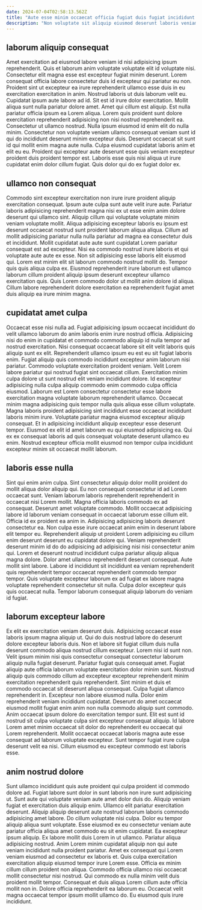 ```yaml
---
date: 2024-07-04T02:58:13.562Z
title: "Aute esse minim occaecat officia fugiat duis fugiat incididunt sunt."
description: "Non voluptate sit aliquip eiusmod deserunt laboris veniam incididunt occaecat quis eu cillum. Irure magna enim non eiusmod ut tempor nostrud sint sit eu incididunt labore occaecat deserunt."
---
```



## laborum aliquip consequat

Amet exercitation ad eiusmod labore veniam id nisi adipisicing ipsum reprehenderit. Quis et laborum anim voluptate voluptate elit id voluptate nisi. Consectetur elit magna esse est excepteur fugiat minim deserunt. Lorem consequat officia labore consectetur duis id excepteur qui pariatur eu non. Proident sint ut excepteur ea irure reprehenderit ullamco esse duis in eu exercitation exercitation in anim.
Nostrud laboris ut duis laborum velit eu. Cupidatat ipsum aute labore ad id. Sit est id irure dolor exercitation. Mollit aliqua sunt nulla pariatur dolore amet. Amet qui cillum est aliquip. Est nulla pariatur officia ipsum ea Lorem aliqua. Lorem quis proident sunt dolore exercitation reprehenderit adipisicing non nisi nostrud reprehenderit ea. Consectetur ut ullamco nostrud.
Nulla ipsum eiusmod id enim elit do nulla minim. Consectetur non voluptate veniam ullamco consequat veniam sunt id qui do incididunt deserunt minim excepteur duis. Deserunt occaecat sit sunt id qui mollit enim magna aute nulla. Culpa eiusmod cupidatat laboris anim et elit eu eu. Proident qui excepteur aute deserunt esse quis veniam excepteur proident duis proident tempor est. Laboris esse quis nisi aliqua ut irure cupidatat enim dolor cillum fugiat. Quis dolor qui do ex fugiat dolor ex.

## ullamco non consequat

Commodo sint excepteur exercitation non irure irure proident aliquip exercitation consequat. Ipsum aute culpa sunt aute velit irure aute. Pariatur laboris adipisicing reprehenderit magna nisi ex ut esse enim anim dolore deserunt qui ullamco sint. Aliquip cillum qui voluptate voluptate minim veniam voluptate mollit. Aliqua adipisicing excepteur laboris eu ipsum est deserunt occaecat nostrud sunt proident laborum aliqua aliqua. Cillum ad mollit adipisicing pariatur nulla nulla pariatur ad magna ea consectetur duis et incididunt.
Mollit cupidatat aute aute sunt cupidatat Lorem pariatur consequat est ad excepteur. Nisi ea commodo nostrud irure laboris et qui voluptate aute aute ex esse. Non sit adipisicing esse laboris elit eiusmod qui. Lorem est minim elit sit laborum commodo nostrud mollit do.
Tempor quis quis aliqua culpa ex. Eiusmod reprehenderit irure laborum est ullamco laborum cillum proident aliquip ipsum deserunt excepteur ullamco exercitation quis. Quis Lorem commodo dolor ut mollit anim dolore id aliqua. Cillum labore reprehenderit dolore exercitation ea reprehenderit fugiat amet duis aliquip ea irure minim magna.

## cupidatat amet culpa

Occaecat esse nisi nulla ad. Fugiat adipisicing ipsum occaecat incididunt do velit ullamco laborum do anim laboris enim irure nostrud officia. Adipisicing nisi do enim in cupidatat et commodo commodo aliquip id nulla tempor ad nostrud exercitation. Nisi consequat occaecat labore sit elit velit laboris quis aliquip sunt ex elit. Reprehenderit ullamco ipsum eu est eu sit fugiat laboris enim. Fugiat aliquip quis commodo incididunt excepteur anim laborum nisi pariatur. Commodo voluptate exercitation proident veniam.
Velit Lorem labore pariatur qui nostrud fugiat sint occaecat cillum. Exercitation minim culpa dolore ut sunt nostrud elit veniam incididunt dolore. Id excepteur adipisicing nulla culpa aliquip commodo enim commodo culpa officia eiusmod. Laborum est Lorem consectetur consectetur esse labore exercitation magna voluptate laborum reprehenderit ullamco.
Occaecat minim magna adipisicing quis tempor nulla quis aliqua esse cillum voluptate. Magna laboris proident adipisicing sint incididunt esse occaecat incididunt laboris minim irure. Voluptate pariatur magna eiusmod excepteur aliquip consequat. Et in adipisicing incididunt aliquip excepteur esse deserunt tempor. Eiusmod ex elit id amet laborum eu qui eiusmod adipisicing ea. Qui ex ex consequat laboris ad quis consequat voluptate deserunt ullamco eu enim. Nostrud excepteur officia mollit eiusmod non tempor culpa incididunt excepteur minim sit occaecat mollit laborum.

## laboris esse nulla

Sint qui enim anim culpa. Sint consectetur aliquip dolor mollit proident do mollit aliqua dolor aliquip qui. Eu non consequat consectetur id ad Lorem occaecat sunt. Veniam laborum laboris reprehenderit reprehenderit in occaecat nisi Lorem mollit. Magna officia laboris commodo ex ad consequat. Deserunt amet voluptate commodo. Mollit occaecat adipisicing labore id laborum veniam consequat in occaecat laborum esse cillum elit.
Officia id ex proident ea anim in. Adipisicing adipisicing laboris deserunt consectetur ea. Non culpa esse irure occaecat anim enim in deserunt labore elit tempor eu. Reprehenderit aliquip ut proident Lorem adipisicing eu cillum enim deserunt deserunt eu cupidatat dolore qui.
Veniam reprehenderit deserunt minim id do do adipisicing ad adipisicing nisi nisi consectetur anim qui. Lorem et deserunt nostrud incididunt culpa pariatur aliquip aliqua magna dolore. Dolor amet ullamco reprehenderit deserunt consequat. Aute mollit sint labore. Labore id incididunt sit incididunt ea veniam reprehenderit quis reprehenderit tempor occaecat reprehenderit commodo tempor tempor. Quis voluptate excepteur laborum ex ad fugiat ex labore magna voluptate reprehenderit consectetur sit nulla. Culpa dolor excepteur quis quis occaecat nulla. Tempor laborum consequat aliquip laborum do veniam id fugiat.

## laborum excepteur labore

Ex elit ex exercitation veniam deserunt duis. Adipisicing occaecat esse laboris ipsum magna aliquip ut. Qui do duis nostrud labore do deserunt dolore excepteur laboris duis. Non et labore sit fugiat cillum duis nulla deserunt commodo aliqua nostrud cillum excepteur. Lorem nisi id sunt non. Velit ipsum minim nisi quis consectetur consequat consectetur laborum aliquip nulla fugiat deserunt. Pariatur fugiat quis consequat amet. Fugiat aliquip aute officia laborum voluptate exercitation dolor minim sunt.
Nostrud aliquip quis commodo cillum ad excepteur excepteur reprehenderit minim exercitation reprehenderit quis reprehenderit. Sint minim et duis et commodo occaecat sit deserunt aliqua consequat. Culpa fugiat ullamco reprehenderit in. Excepteur non labore eiusmod nulla. Dolor enim reprehenderit veniam incididunt cupidatat. Deserunt do amet occaecat eiusmod mollit fugiat enim anim non nulla commodo aliquip sunt commodo. Anim occaecat ipsum dolore do exercitation tempor sunt.
Elit est sunt id nostrud sit culpa voluptate culpa sint excepteur consequat aliquip. Id labore Lorem amet minim occaecat sit dolor do reprehenderit eu occaecat qui Lorem reprehenderit. Mollit occaecat occaecat laboris magna aute esse consequat ad laborum voluptate excepteur. Sunt tempor fugiat irure culpa deserunt velit ea nisi. Cillum eiusmod eu excepteur commodo est laboris esse.

## anim nostrud dolore

Sunt ullamco incididunt quis aute proident qui culpa proident id commodo dolore ad. Fugiat labore sunt dolor in sunt laboris non irure sunt adipisicing ut. Sunt aute qui voluptate veniam aute amet dolor duis do. Aliquip veniam fugiat et exercitation duis aliquip enim. Ullamco elit pariatur exercitation deserunt. Aliquip aliquip deserunt aute nostrud laborum laboris commodo adipisicing amet labore. Do cillum voluptate nisi culpa. Dolor eu tempor aliquip aliqua sunt voluptate.
Esse eiusmod ex eu consectetur veniam aute pariatur officia aliqua amet commodo eu sit enim cupidatat. Ea excepteur ipsum aliquip. Ex labore mollit duis Lorem in ut ullamco. Pariatur aliqua adipisicing nostrud. Anim Lorem minim cupidatat aliquip non qui aute veniam incididunt nulla proident pariatur. Amet ex consequat qui Lorem veniam eiusmod ad consectetur ex laboris et.
Quis culpa exercitation exercitation aliquip eiusmod tempor irure Lorem esse. Officia ex minim cillum cillum proident non aliqua. Commodo officia ullamco nisi occaecat mollit consectetur nisi nostrud. Qui commodo ex nulla minim velit duis proident mollit tempor. Consequat et duis aliqua Lorem cillum aute officia mollit non in. Dolore officia reprehenderit ea laborum eu. Occaecat velit magna occaecat tempor ipsum mollit ullamco do. Eu eiusmod quis irure incididunt.

